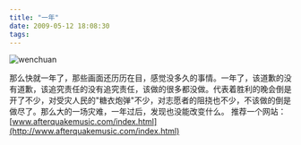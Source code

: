 ```yaml
---
title: "一年"
date: 2009-05-12 18:08:30
tags:
---
```


![wenchuan](../../../images/2009/wenchuan.png "wenchuan") 

那么快就一年了，那些画面还历历在目，感觉没多久的事情。一年了，该道歉的没有道歉，该追究责任的没有追究责任，该做的很多都没做。代表着胜利的晚会倒是开了不少，对受灾人民的"糖衣炮弹"不少，对志愿者的阻挠也不少，不该做的倒是做尽了。那么大的一场灾难，一年过后，发现也没能改变什么。 推荐一个网站：[www.afterquakemusic.com/index.html](http://www.afterquakemusic.com/index.html)